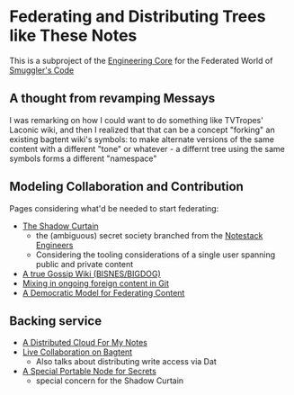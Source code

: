 # Federating and Distributing Trees like These Notes

This is a subproject of the [Engineering Core](30ec2e6e-47d0-496a-a523-0732b35aea8a.md) for the Federated World of [Smuggler's Code](58d3072a-0670-4bc3-9db2-fca214ca725e.md)

## A thought from revamping Messays

I was remarking on how I could want to do something like TVTropes' Laconic wiki, and then I realized that that can be a concept "forking" an existing bagtent wiki's symbols: to make alternate versions of the same content with a different "tone" or whatever - a differnt tree using the same symbols forms a different "namespace"

## Modeling Collaboration and Contribution

Pages considering what'd be needed to start federating:

- [The Shadow Curtain](e50eb50f-cc83-43b5-888a-d2ae77daf8a5.md)
  - the (ambiguous) secret society branched from the [Notestack Engineers](30ec2e6e-47d0-496a-a523-0732b35aea8a.md)
  - Considering the tooling considerations of a single user spanning public and private content
- [A true Gossip Wiki (BISNES/BIGDOG)](bfdafa43-6389-46c1-a308-8e6cc68bf0a3.md)
- [Mixing in ongoing foreign content in Git](a58f9ea6-1d98-412a-a2c6-561cf2499e19.md)
- [A Democratic Model for Federating Content](f8b2045d-b8e0-4e27-a565-43abb45b8e87.md)

## Backing service

- [A Distributed Cloud For My Notes](6fdbde81-2cf8-434d-9a12-31e48214eeec.md)
- [Live Collaboration on Bagtent](348066c6-9133-4e2b-92e1-d75ebd126849.md)
  - Also talks about distributing write access via Dat
- [A Special Portable Node for Secrets](8ee4ce3b-d7bc-46d1-a7df-913a847bf2b1.md)
  - special concern for the Shadow Curtain
